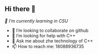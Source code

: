 ## Hi there 👋
*🌱 I’m currently learning in CSU*
- 👯 I’m looking to collaborate on github
- 🤔 I’m looking for help with C++
- 💬 Ask me about zhe technology of C++
- 📫 How to reach me: 18088936735
<!--
**wink2006/wink2006** is a ✨ _special_ ✨ repository because its `README.md` (this file) appears on your GitHub profile.

Here are some ideas to get you started:

- 🌱 I’m currently learning in CSU
- 👯 I’m looking to collaborate on github
- 🤔 I’m looking for help with C++
- 💬 Ask me about zhe technology of C++
- 📫 How to reach me: 18088936735
- 😄 Pronouns: ...
- ⚡ Fun fact: ...
-->

